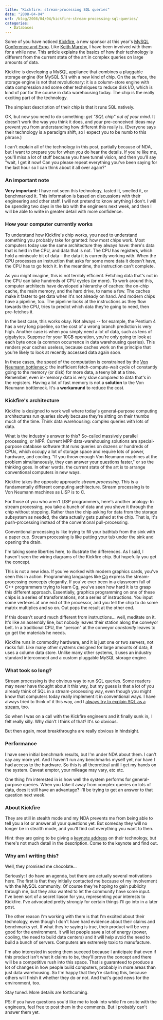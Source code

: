 ```yaml
---
title: "Kickfire: stream-processing SQL queries"
date: "2008-04-04"
url: /blog/2008/04/04/kickfire-stream-processing-sql-queries/
categories:
  - Databases
---
```

Some of you have noticed [Kickfire](http://www.kickfire.com/), a new sponsor at this year's [MySQL Conference and Expo](http://www.mysqlconf.com/). Like [Keith Murphy](http://www.paragon-cs.com/wordpress/?p=132), I have been involved with them for a while now. This article explains the basics of how their technology is different from the current state of the art in complex queries on large amounts of data.

Kickfire is developing a MySQL appliance that combines a pluggable storage engine (for MySQL 5.1) with a new kind of chip. On the surface, the storage engine is not that revolutionary: it is a column-store engine with data compression and some other techniques to reduce disk I/O, which is kind of par for the course in data warehousing today. The chip is the really exciting part of the technology.

The simplest description of their chip is that it runs SQL natively.

OK, but now you need to do something: *get "SQL chip" out of your mind*. It doesn't work the way you think it does, and your pre-conceived ideas may prevent you from understanding how different this really is. (Everyone says their technology is a paradigm shift, so I expect you to be numb to this phrase.)

I can't explain all of the technology in this post, partially because of NDA, but I want to prepare you for when you do hear the details. If you're like me, you'll miss a lot of stuff because you have tunnel vision, and then you'll say "wait, I get it now! Can you please repeat everything you've been saying for the last hour so I can think about it all over again?"

### An important note

**Very important:** I have not seen this technology, tasted it, smelled it, or benchmarked it. This information is based on discussions with their engineering and other staff. I will not pretend to know anything I don't. I will be spending two days in the lab with the engineers next week, and then I will be able to write in greater detail with more confidence.

### How your computer currently works

To understand how Kickfire's chip works, you need to understand something you probably take for granted: how most chips work. Most computers today use the same architecture they always have: there's data that is held in the CPU, and data that is not. The CPU has registers, which hold a miniscule bit of data &#8211; the data it is currently working with. When the CPU processes an instruction that asks for some more data it doesn't have, the CPU has to go fetch it. In the meantime, the instruction can't complete.

As you might imagine, this is not terribly efficient. Fetching data that's not in the CPU can take hundreds of CPU cycles (or more). To work around this, computer architects have developed a hierarchy of caches: the on-chip cache, the main memory, and the hard drive, to name a few. The caches make it faster to get data when it's not already on hand. And modern chips have a pipeline, too. The pipeline looks at the instructions as they flow towards the CPU, tries to predict which data they're going to need, then pre-fetches it.

In the best case, this works okay. Not always -- for example, the Pentium 4 has a very long pipeline, so the cost of a wrong branch prediction is very high. Another case is when you simply need a lot of data, such as tens of gigabytes. Suppose for your 10GB operation, you're only going to look at each byte once (a common occurrence in data warehousing queries). This renders your caches useless, because caches work on the principle that you're likely to look at recently accessed data again soon.

In these cases, the speed of the computation is constrained by the <a href="http://en.wikipedia.org/wiki/Von\_Neumann\_architecture">Von Neumann bottleneck</a>: the inefficient fetch-compute-wait cycle of constantly going to the memory (or disk) for more data, a teeny bit at a time. Remember, even in-memory data is very slow compared to data that's in the registers. Having a lot of fast memory is not a **solution** to the Von Neumann bottleneck. It's a **workaround** to reduce the cost.

### Kickfire's architecture

Kickfire is designed to work well where today's general-purpose computing architectures run queries slowly because they're sitting on their thumbs much of the time. Think data warehousing: complex queries with lots of data.

What is the industry's answer to this? So-called massively parallel processing, or MPP. Current MPP data-warehousing solutions are special-purpose database software that runs queries on dozens or hundreds of CPUs, which occupy a lot of storage space and require lots of power, hardware, and cooling. "If you throw enough Von Neumann machines at the problem simultaneously, they can answer your questions faster," or so the thinking goes. In other words, the current state of the art is to arrange conventional computers in new ways.

Kickfire takes the opposite approach: *stream processing*. This is a fundamentally different computing architecture. Stream processing is to Von Neumann machines as LISP is to C.

For those of you who aren't LISP programmers, here's another analogy: In stream processing, you take a bunch of data and you shove it through the chip without stopping. Rather than the chip asking for data from the storage subsystem as needed, the data actually gets pushed at the chip. That is, it's push-processing instead of the conventional pull-processing.

Conventional processing is like trying to fill your bathtub from the sink with a paper cup. Stream processing is like putting your tub under the sink and opening the drain.

I'm taking some liberties here, to illustrate the differences. As I said, I haven't seen the wiring diagrams of the Kickfire chip. But hopefully you get the concept.

This is not a new idea. If you've worked with modern graphics cards, you've seen this in action. Programming languages like <a href="http://en.wikipedia.org/wiki/Cg\_%28programming\_language%29">Cg</a> express the stream-processing concepts elegantly. If you've ever been in a classroom full of C++ programmers trying to learn Cg, you've seen how hard it is to grasp this different approach. Essentially, graphics programming on one of these chips is a series of transformations, not a series of instructions. You input some vertexes at one end of the processor, and you tell the chip to do some matrix multiplies and so on. Out pops the result at the other end.

If this doesn't sound much different from instructions... well, meditate on it. It's like an assembly line, but nobody leaves their station along the conveyor belt. In a traditional CPU, the "person" at the conveyor *constantly* leaves to go get the materials he needs.

Kickfire runs in commodity hardware, and it is just one or two servers, not racks full. Like many other systems designed for large amounts of data, it uses a column data store. Unlike many other systems, it uses an industry standard interconnect and a custom pluggable MySQL storage engine.

### What took so long?

Stream processing is the obvious way to run SQL queries. Some readers may never have thought about it this way, but my guess is that a lot of you already think of SQL in a stream-processing way, even though you might know that computers today really implement it in conventional ways. I have always tried to think of it this way, and I <a href="/blog/2005/10/03/understanding-sql-joins/">always try to explain SQL as a stream</a>, too.

So when I was on a call with the Kickfire engineers and it finally sunk in, I felt really silly. Why didn't I think of that? It's so obvious.

But then again, most breakthroughs are really obvious in hindsight.

### Performance

I have seen initial benchmark results, but I'm under NDA about them. I can't say any more yet. And I haven't run any benchmarks myself yet, nor have I had access to the hardware. So this is all theoretical until I get my hands on the system. Caveat emptor, your mileage may vary, etc etc.

One thing I'm interested in is how well the system performs for general-purpose queries. When you take it away from complex queries on lots of data, does it still have an advantage? I'll be trying to get an answer to that question next week.

### About Kickfire

They are still in stealth mode and my NDA prevents me from being able to tell you a lot or answer all your questions yet. But someday they will no longer be in stealth mode, and you'll find out everything you want to then.

Hint: they are going to be giving a <a href="http://en.oreilly.com/mysql2008/public/schedule/detail/3286">keynote address</a> on their technology, but there's not much detail in the description. Come to the keynote and find out.

### Why am I writing this?

Well, they promised me chocolate...

Seriously: I do have an agenda, but there are actually several motivations here. The first is that they initially contacted me because of my involvement with the MySQL community. Of course they're hoping to gain publicity through me, but they also wanted to let the community have some input. I've been sort of a secret liason for you, representing your interests to Kickfire. I've advocated pretty strongly for certain things I'll go into in a later post.

The other reason I'm working with them is that I'm excited about their technology, even though I don't have hard evidence about their claims and benchmarks yet. If what they're saying is true, their product will be very good for the environment. It will let people save a lot of energy (power, cooling, the need to build data centers) and it will help avoid the need to build a bunch of servers. Computers are extremely toxic to manufacture.

I'm also interested in seeing them succeed because I anticipate that even if this product isn't what it claims to be, they'll prove the concept and there will be a competitive rush into this space. That is guaranteed to produce a lot of changes in how people build computers, probably in more areas than just data warehousing. So I'm happy that they're starting this, because others will finish it whether they do or not. And that's good news for the environment, too.

Stay tuned. More details are forthcoming.

PS: if you have questions you'd like me to look into while I'm onsite with the engineers, feel free to post them in the comments. But I probably can't answer them yet.


